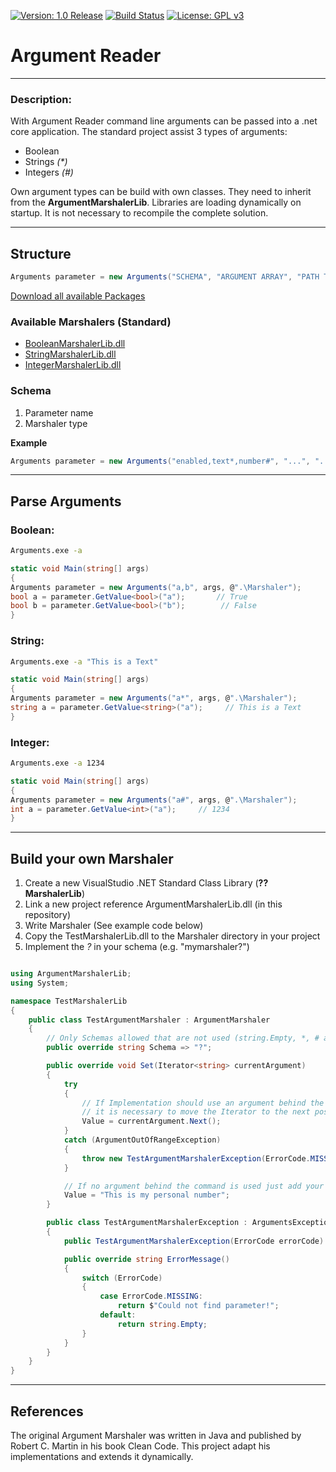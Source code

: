 [![Version: 1.0 Release](https://img.shields.io/badge/Version-1.0%20Release-green.svg)](https://github.com/0x776d) [![Build Status](https://travis-ci.org/0x776d/argumentreader.svg?branch=master)](https://travis-ci.org/0x776d/argumentreader) [![License: GPL v3](https://img.shields.io/badge/License-GPL%20v3-blue.svg)](https://www.gnu.org/licenses/gpl-3.0)

# Argument Reader
---

### Description:

With Argument Reader command line arguments can be passed into a .net core application. The standard project assist 3 types of arguments:

* Boolean
* Strings *(\*)*
* Integers *(#)*

Own argument types can be build with own classes. They need to inherit from the **ArgumentMarshalerLib**. Libraries are loading dynamically on startup. It is not necessary to recompile the complete solution.

---

## Structure

``` csharp
Arguments parameter = new Arguments("SCHEMA", "ARGUMENT ARRAY", "PATH TO MARSHALER LIBRARIES");
```

[Download all available Packages](https://github.com/0x776d/argumentreader/releases/latest/download/ArgumentReader.zip)

### Available Marshalers (Standard)

* [BooleanMarshalerLib.dll](https://github.com/0x776d/argumentreader/releases/latest/download/BooleanMarshalerLib.dll)
* [StringMarshalerLib.dll](https://github.com/0x776d/argumentreader/releases/latest/download/StringMarshalerLib.dll)
* [IntegerMarshalerLib.dll](https://github.com/0x776d/argumentreader/releases/latest/download/IntegerMarshalerLib.dll)

### Schema

1. Parameter name
1. Marshaler type

**Example**

``` csharp
Arguments parameter = new Arguments("enabled,text*,number#", "...", "...");
```

---

## Parse Arguments

### Boolean:

``` bash
Arguments.exe -a
```

``` csharp
static void Main(string[] args)
{
Arguments parameter = new Arguments("a,b", args, @".\Marshaler");
bool a = parameter.GetValue<bool>("a");       // True
bool b = parameter.GetValue<bool>("b");        // False
}
```

### String:

``` bash
Arguments.exe -a "This is a Text"
```

``` csharp
static void Main(string[] args)
{
Arguments parameter = new Arguments("a*", args, @".\Marshaler");
string a = parameter.GetValue<string>("a");     // This is a Text
}
```

### Integer:

``` bash
Arguments.exe -a 1234
```

``` csharp
static void Main(string[] args)
{
Arguments parameter = new Arguments("a#", args, @".\Marshaler");
int a = parameter.GetValue<int>("a");     // 1234
}
```
---

## Build your own Marshaler

1. Create a new VisualStudio .NET Standard Class Library (**??MarshalerLib**)
1. Link a new project reference ArgumentMarshalerLib.dll (in this repository)
1. Write Marshaler (See example code below)
1. Copy the TestMarshalerLib.dll to the Marshaler directory in your project
1. Implement the *?* in your schema (e.g. "mymarshaler?")

``` csharp

using ArgumentMarshalerLib;
using System;

namespace TestMarshalerLib
{
    public class TestArgumentMarshaler : ArgumentMarshaler
    {
        // Only Schemas allowed that are not used (string.Empty, *, # are already used from standard marshalers)
        public override string Schema => "?";

        public override void Set(Iterator<string> currentArgument)
        {
            try
            {
                // If Implementation should use an argument behind the command (e.g. -a "??")
                // it is necessary to move the Iterator to the next position
                Value = currentArgument.Next();
            }
            catch (ArgumentOutOfRangeException)
            {
                throw new TestArgumentMarshalerException(ErrorCode.MISSING);
            }

            // If no argument behind the command is used just add your value
            Value = "This is my personal number";
        }

        public class TestArgumentMarshalerException : ArgumentsException
        {
            public TestArgumentMarshalerException(ErrorCode errorCode) : base(errorCode) { }

            public override string ErrorMessage()
            {
                switch (ErrorCode)
                {
                    case ErrorCode.MISSING:
                        return $"Could not find parameter!";
                    default:
                        return string.Empty;
                }
            }
        }
    }
}

```

---

## References

The original Argument Marshaler was written in Java and published by Robert C. Martin in his book Clean Code. This project adapt his implementations and extends it dynamically.